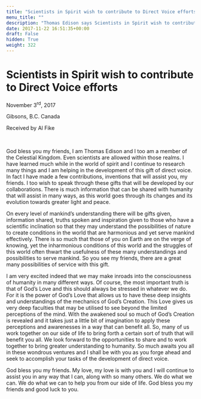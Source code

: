 ```yaml
---
title: "Scientists in Spirit wish to contribute to Direct Voice efforts"
menu_title: ""
description: "Thomas Edison says Scientists in Spirit wish to contribute to Direct Voice efforts"
date: 2017-11-22 16:51:35+00:00
draft: False
hidden: True
weight: 322
---
```

# Scientists in Spirit wish to contribute to Direct Voice efforts 

November 3<sup>rd</sup>, 2017

Gibsons, B.C. Canada

Received by Al Fike

 

God bless you my friends, I am Thomas Edison and I too am a member of the Celestial Kingdom. Even scientists are allowed within those realms. I have learned much while in the world of spirit and I continue to research many things and I am helping in the development of this gift of direct voice. In fact I have made a few contributions, inventions that will assist you, my friends. I too wish to speak through these gifts that will be developed by our collaborations. There is much information that can be shared with humanity that will assist in many ways, as this world goes through its changes and its evolution towards greater light and peace. 

On every level of mankind’s understanding there will be gifts given, information shared, truths spoken and inspiration given to those who have a scientific inclination so that they may understand the possibilities of nature to create conditions in the world that are harmonious and yet serve mankind effectively. There is so much that those of you on Earth are on the verge of knowing, yet the inharmonious conditions of this world and the struggles of this world often thwart the usefulness of these many understandings and possibilities to serve mankind. So you see my friends, there are a great many possibilities of service with this gift. 

I am very excited indeed that we may make inroads into the consciousness of humanity in many different ways. Of course, the most important truth is that of God’s Love and this should always be stressed in whatever we do. For it is the power of God’s Love that allows us to have these deep insights and understandings of the mechanics of God’s Creation. This Love gives us very deep faculties that may be utilised to see beyond the limited perceptions of the mind. With the awakened soul so much of God’s Creation is revealed and it takes just a little bit of imagination to apply these perceptions and awarenesses in a way that can benefit all. So, many of us work together on our side of life to bring forth a certain sort of truth that will benefit you all. We look forward to the opportunities to share and to work together to bring greater understanding to humanity. So much awaits you all in these wondrous ventures and I shall be with you as you forge ahead and seek to accomplish your tasks of the development of direct voice.

God bless you my friends. My love, my love is with you and I will continue to assist you in any way that I can, along with so many others. We do what we can. We do what we can to help you from our side of life. God bless you my friends and good luck to you.